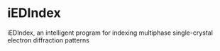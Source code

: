 # iEDIndex
iEDIndex, an intelligent program for indexing multiphase single-crystal electron diffraction patterns
